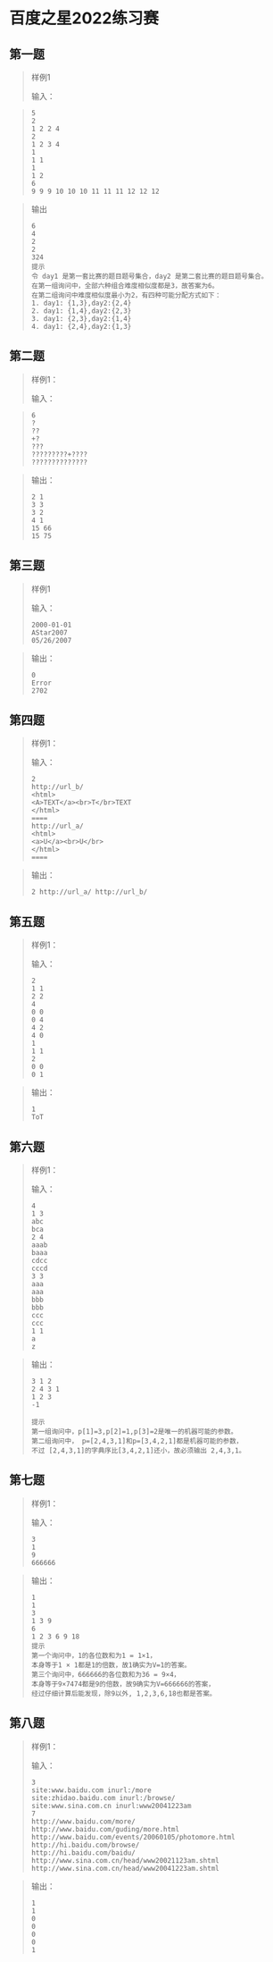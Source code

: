 # 百度之星2022练习赛
## 第一题 
> 样例1
>
> 输入：

> ```
> 5
> 2
> 1 2 2 4
> 2
> 1 2 3 4
> 1
> 1 1
> 1
> 1 2
> 6
> 9 9 9 10 10 10 11 11 11 12 12 12 
> ```

> 输出
>
> ```
> 6
> 4
> 2
> 2
> 324
> 提示
> 令 day1 是第一套比赛的题目题号集合，day2 是第二套比赛的题目题号集合。
> 在第一组询问中，全部六种组合难度相似度都是3，故答案为6。
> 在第二组询问中难度相似度最小为2，有四种可能分配方式如下：
> 1. day1: {1,3},day2:{2,4}
> 2. day1: {1,4},day2:{2,3}
> 3. day1: {2,3},day2:{1,4}
> 4. day1: {2,4},day2:{1,3}
> ```

## 第二题

> 样例1：
>
> 输入：

> ```
> 6
> ?
> ??
> +?
> ???
> ?????????+????
> ?????????????? 
> ```

> 输出：
>
> ```
> 2 1
> 3 3
> 3 2
> 4 1
> 15 66
> 15 75
> ```

## 第三题

> 样例1
>
> 输入：
>
> ```
> 2000-01-01
> AStar2007
> 05/26/2007
> ```

> 输出：
>
> ```
> 0
> Error
> 2702
> ```
>
> 

## 第四题

> 样例1：
>
> 输入：
>
> ```
> 2
> http://url_b/
> <html>
> <A>TEXT</a><br>T</br>TEXT
> </html>
> ====
> http://url_a/
> <html>
> <a>U</a><br>U</br>
> </html>
> ====     
> ```

> 输出：
>
> ```
> 2 http://url_a/ http://url_b/
> ```

## 第五题

> 样例1：
>
> 输入：
>
> ```
> 2
> 1 1
> 2 2
> 4
> 0 0
> 0 4
> 4 2
> 4 0
> 1
> 1 1
> 2
> 0 0
> 0 1
> ```

> 输出：
>
> ```
> 1
> ToT
> ```

## 第六题

> 样例1：
>
> 输入：
>
> ```
> 4
> 1 3
> abc
> bca
> 2 4
> aaab
> baaa
> cdcc
> cccd
> 3 3
> aaa
> aaa
> bbb
> bbb
> ccc
> ccc
> 1 1
> a
> z 
> ```

> 输出：
>
> ```
> 3 1 2
> 2 4 3 1
> 1 2 3
> -1
> 
> 提示
> 第一组询问中，p[1]=3,p[2]=1,p[3]=2是唯一的机器可能的参数。
> 第二组询问中， p=[2,4,3,1]和p=[3,4,2,1]都是机器可能的参数，
> 不过 [2,4,3,1]的字典序比[3,4,2,1]还小，故必须输出 2,4,3,1。
> ```

## 第七题

> 样例1：
>
> 输入：
>
> ```
> 3
> 1
> 9
> 666666 
> ```

> 输出：
>
> ```
> 1
> 1
> 3
> 1 3 9
> 6
> 1 2 3 6 9 18
> 提示
> 第一个询问中，1的各位数和为1 = 1×1，
> 本身等于1 × 1都是1的倍数，故1确实为V=1的答案。
> 第三个询问中，666666的各位数和为36 = 9×4，
> 本身等于9×7474都是9的倍数，故9确实为V=666666的答案，
> 经过仔细计算后能发现，除9以外, 1,2,3,6,18也都是答案。
> ```

## 第八题

> 样例1：
>
> 输入：
>
> ```
> 3
> site:www.baidu.com inurl:/more
> site:zhidao.baidu.com inurl:/browse/
> site:www.sina.com.cn inurl:www20041223am
> 7
> http://www.baidu.com/more/
> http://www.baidu.com/guding/more.html
> http://www.baidu.com/events/20060105/photomore.html
> http://hi.baidu.com/browse/
> http://hi.baidu.com/baidu/
> http://www.sina.com.cn/head/www20021123am.shtml
> http://www.sina.com.cn/head/www20041223am.shtml
> ```

> 输出：
>
> ```
> 1
> 1
> 0
> 0
> 0
> 0
> 1
> ```